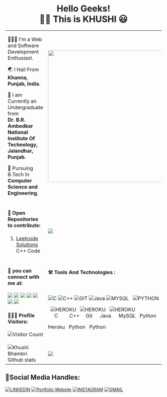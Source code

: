 <h1 align="center"> Hello Geeks!<br>   👧🏻 This is KHUSHI 😃 </h1>
<!--  #### 👧🏻 This is **KHUSHI** 😃. -->
<table>
<tr>
  <td><p>
👩🏻‍💻 I'm a Web and Software Development Enthusiast.

🌏 I Hail From **Khanna, Punjab, India**.

🏫 I am Currently an Undergraduate from <br/>**Dr. B.R. Ambedkar National Institute Of Technology,<br/> Jalandhar, Punjab.**

📄 Pursuing B.Tech In **Computer Science and Engineering**.

   </p></td>
 <td><img src = "https://i.postimg.cc/Fs75yYVT/giphy.gif" width="425"></td>
</tr>

<tr>
   
  <td><p><h4>📁 Open Repositories to contribute:</h4>
  
  1. [Leetcode Solutions](https://github.com/KhushiBhambri/Leetcode-Solutions) C++ Code
  </p>
  </td>
   <td>
        <img src="https://github-readme-stats.vercel.app/api/top-langs/?username=khushibhambri&langs_count=10&layout=compact&theme=algolia&card_width=445" aligh="center">
    </td>
    
</tr>

<tr>
  <td> <h4>🔗 you can connect with me at:</h4>

 <!-- [<img src="https://img.icons8.com/fluency/48/000000/discord-logo.png"/>](https://discord.com)
[<img src="https://img.icons8.com/fluency/48/000000/facebook-new.png"/>](https://facebook.com) -->
[<img src="https://img.icons8.com/color/48/000000/instagram-new--v2.png"/>](https://www.instagram.com/)
[<img src="https://img.icons8.com/color/48/000000/twitter--v2.png"/>](https://twitter.com/Khushi05680098)
[<img src="https://img.icons8.com/fluency/48/000000/github.png"/>](https://github.com/KhushiBhambri)
[<img src="https://img.icons8.com/fluency/48/000000/linkedin.png"/>](https://www.linkedin.com/in/khushibhambri/)
[<img src="https://img.icons8.com/fluency/50/000000/gmail-new.png"/>](mailto:khushibhambri44@gmail.com)
[<img src="https://img.icons8.com/fluency/48/000000/portfolio.png"/>](https://khushibhambri.netlify.app/)
[<img src="https://img.icons8.com/ios-filled/50/000000/medium-logo.png"/>](https://medium.com/@KhushiBhambri)

<!-- [<img src="https://img.icons8.com/color/48/000000/chrome--v1.png"/>](https://khushibhambri.netlify.app/) -->
<!-- [<img src="contact-Icons/instagram.png" height="50" width="50">](https://www.instagram.com/) -->
 <h4>👩🏻‍💻 Profile Visitors:</h4>
    
![Visitor Count](https://profile-counter.glitch.me/khushibhambri/count.svg)
</td>
<td>
<h4>🛠 Tools And Technologies :</h4><br>

![C](https://img.icons8.com/color/48/000000/c-programming.png 'C')
![C++](https://img.icons8.com/color/48/000000/c-plus-plus-logo.png 'C++')
![GIT](https://img.icons8.com/color/48/000000/git.png 'GIT')
![Java](https://img.icons8.com/color/48/000000/java-coffee-cup-logo--v1.png 'Java')
![MYSQL](https://img.icons8.com/color/48/000000/mysql-logo.png 'MYSQL')
&ensp;![PYTHON](https://img.icons8.com/color/48/000000/python.png 'PYTHON ')

&ensp;![HEROKU](https://img.icons8.com/color/48/000000/heroku.png 'Heroku')
&ensp;![HEROKU](https://img.icons8.com/color/48/000000/heroku.png 'Heroku')
&ensp;![HEROKU](https://img.icons8.com/color/48/000000/heroku.png 'Heroku')
<br>
&ensp; &ensp;C
&ensp; &ensp; &ensp;C++
&ensp;&ensp;Git
&ensp; &ensp;Java
&ensp; &ensp;MySQL
&ensp;Python
  
Heroku
&ensp;Python
&ensp;Python
  
<br>

</td>
</tr>
  
<tr>
  <td><img src = "https://github-readme-stats.vercel.app/api?username=khushibhambri&count_private=true&show_icons=true&theme=algolia&line_height=25" alt="Khushi Bhambri Github stats">
  </td>
  <td><img src="https://github-readme-streak-stats.herokuapp.com/?user=khushibhambri&theme=algolia&card_height=30">  
  </td>
</tr>

 </table>

## 💼Social Media Handles:

[![LINKEDIN](https://img.shields.io/badge/LinkedIn-informational?style=for-the-badge&logo=linkedin&logoColor=white&color=0077b5)](https://www.linkedin.com/in/khushibhambri/)
[![Portfolio Website](https://img.shields.io/badge/Khushi-informational?style=for-the-badge&logo=google-chrome&logoColor=white&color=lightgrey)](https://github.com/KhushiBhambri)
[![INSTAGRAM](https://img.shields.io/badge/Instagram-informational?style=for-the-badge&logo=instagram&logoColor=white&color=9cf)](https://www.instagram.com/)
[![GMAIL](https://img.shields.io/badge/Gmail-informational?style=for-the-badge&logo=gmail&logoColor=white&color=D44638)](mailto:bhambrikhushi4@gmail.com)
